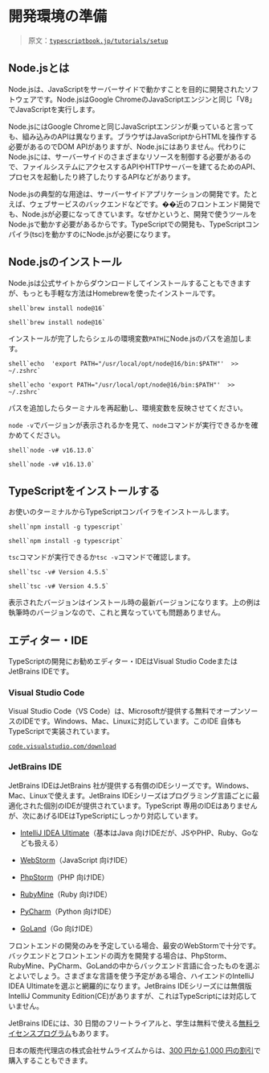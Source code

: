 # 開発環境の準備

> 原文：[`typescriptbook.jp/tutorials/setup`](https://typescriptbook.jp/tutorials/setup)

## Node.jsとは​

Node.jsは、JavaScriptをサーバーサイドで動かすことを目的に開発されたソフトウェアです。Node.jsはGoogle ChromeのJavaScriptエンジンと同じ「V8」でJavaScriptを実行します。

Node.jsにはGoogle Chromeと同じJavaScriptエンジンが乗っていると言っても、組み込みのAPIは異なります。ブラウザはJavaScriptからHTMLを操作する必要があるのでDOM APIがありますが、Node.jsにはありません。代わりにNode.jsには、サーバーサイドのさまざまなリソースを制御する必要があるので、ファイルシステムにアクセスするAPIやHTTPサーバーを建てるためのAPI、プロセスを起動したり終了したりするAPIなどがあります。

Node.jsの典型的な用途は、サーバーサイドアプリケーションの開発です。たとえば、ウェブサービスのバックエンドなどです。��近のフロントエンド開発でも、Node.jsが必要になってきています。なぜかというと、開発で使うツールをNode.jsで動かす必要があるからです。TypeScriptでの開発も、TypeScriptコンパイラ(tsc)を動かすのにNode.jsが必要になります。

## Node.jsのインストール​

Node.jsは公式サイトからダウンロードしてインストールすることもできますが、もっとも手軽な方法はHomebrewを使ったインストールです。

```
shell`brew install node@16`
```

```
shell`brew install node@16`
```

インストールが完了したらシェルの環境変数`PATH`にNode.jsのパスを追加します。

```
shell`echo  'export PATH="/usr/local/opt/node@16/bin:$PATH"'  >>  ~/.zshrc`
```

```
shell`echo 'export PATH="/usr/local/opt/node@16/bin:$PATH"'  >>  ~/.zshrc`
```

パスを追加したらターミナルを再起動し、環境変数を反映させてください。

`node -v`でバージョンが表示されるかを見て、`node`コマンドが実行できるかを確かめてください。

```
shell`node -v# v16.13.0`
```

```
shell`node -v# v16.13.0`
```

## TypeScriptをインストールする​

お使いのターミナルからTypeScriptコンパイラをインストールします。

```
shell`npm install -g typescript`
```

```
shell`npm install -g typescript`
```

`tsc`コマンドが実行できるか`tsc -v`コマンドで確認します。

```
shell`tsc -v# Version 4.5.5`
```

```
shell`tsc -v# Version 4.5.5`
```

表示されたバージョンはインストール時の最新バージョンになります。上の例は執筆時のバージョンなので、これと異なっていても問題ありません。

## エディター・IDE​

TypeScriptの開発にお勧めエディター・IDEはVisual Studio CodeまたはJetBrains IDEです。

### Visual Studio Code​

Visual Studio Code（VS Code）は、Microsoftが提供する無料でオープンソースのIDEです。Windows、Mac、Linuxに対応しています。このIDE 自体もTypeScriptで実装されています。

[`code.visualstudio.com/download`](https://code.visualstudio.com/download)

### JetBrains IDE​

JetBrains IDEはJetBrains 社が提供する有償のIDEシリーズです。Windows、Mac、Linuxで使えます。JetBrains IDEシリーズはプログラミング言語ごとに最適化された個別のIDEが提供されています。TypeScript 専用のIDEはありませんが、次にあげるIDEはTypeScriptにしっかり対応しています。

+   [IntelliJ IDEA Ultimate](https://www.jetbrains.com/idea/)（基本はJava 向けIDEだが、JSやPHP、Ruby、Goなども扱える）

+   [WebStorm](https://www.jetbrains.com/webstorm/)（JavaScript 向けIDE）

+   [PhpStorm](https://www.jetbrains.com/phpstorm/)（PHP 向けIDE）

+   [RubyMine](https://www.jetbrains.com/ruby/)（Ruby 向けIDE）

+   [PyCharm](https://www.jetbrains.com/pycharm/)（Python 向けIDE）

+   [GoLand](https://www.jetbrains.com/go/)（Go 向けIDE）

フロントエンドの開発のみを予定している場合、最安のWebStormで十分です。バックエンドとフロントエンドの両方を開発する場合は、PhpStorm、RubyMine、PyCharm、GoLandの中からバックエンド言語に合ったものを選ぶとよいでしょう。さまざまな言語を使う予定がある場合、ハイエンドのIntelliJ IDEA Ultimateを選ぶと網羅的になります。JetBrains IDEシリーズには無償版 IntelliJ Community Edition(CE)がありますが、これはTypeScriptには対応していません。

JetBrains IDEには、30 日間のフリートライアルと、学生は無料で使える[無料ライセンスプログラム](https://www.jetbrains.com/community/education/#students)もあります。

日本の販売代理店の株式会社サムライズムからは、[300 円から1,000 円の割引](https://secure.samuraism.com/referral/8BF59FFA232F45460DFA1635194C68B6)で購入することもできます。
